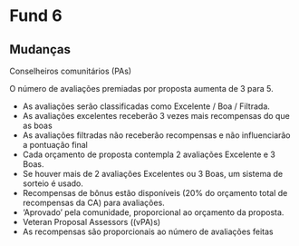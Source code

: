 # Fund 6

## Mudanças&#x20;

Conselheiros comunitários (PAs)&#x20;

O número de avaliações premiadas por proposta aumenta de 3 para 5.&#x20;

* As avaliações serão classificadas como Excelente / Boa / Filtrada.&#x20;
* As avaliações excelentes receberão 3 vezes mais recompensas do que as boas&#x20;
* As avaliações filtradas não receberão recompensas e não influenciarão a pontuação final&#x20;
* Cada orçamento de proposta contempla 2 avaliações Excelente e 3 Boas.&#x20;
* Se houver mais de 2 avaliações Excelentes ou 3 Boas, um sistema de sorteio é usado.&#x20;
* Recompensas de bônus estão disponíveis (20% do orçamento total de recompensas da CA) para avaliações.&#x20;
* ‘Aprovado’ pela comunidade, proporcional ao orçamento da proposta.&#x20;
* Veteran Proposal Assessors ((vPA)s)&#x20;
* As recompensas são proporcionais ao número de avaliações feitas
